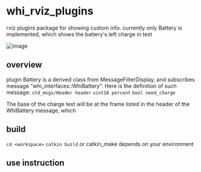 # whi_rviz_plugins
rviz plugins package for showing custom info. currently only Battery is implemented, which shows the battery's left charge in text

![image](https://user-images.githubusercontent.com/72239958/182014031-264092c1-335d-4b83-a21c-f6fa8b4aefbc.png)

## overview
plugin Battery is a derived class from MessageFilterDisplay, and subscribes message "whi_interfaces::WhiBattery". Here is the definition of such message:
`std_msgs/Header header`
`uint16 percent`
`bool need_charge`

The base of the charge text will be at the frame listed in the header of the WhiBattery message, which 

## build
`cd <workspace>`
`catkin build`
or catkin_make depends on your environment
  
## use instruction

